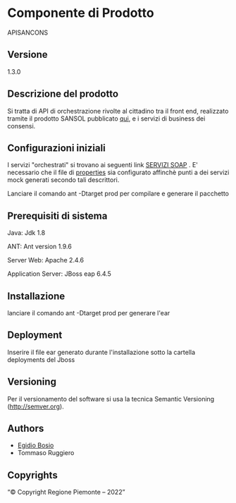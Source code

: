 # Componente di Prodotto

APISANCONS

## Versione

1.3.0

## Descrizione del prodotto

Si tratta di API di orchestrazione rivolte al cittadino tra il front end, realizzato tramite il prodotto SANSOL pubblicato [qui](<https://github.com/regione-piemonte/sansol>), e i servizi di business dei consensi.

## Configurazioni iniziali

I servizi "orchestrati" si trovano ai seguenti link [SERVIZI SOAP](docs/wsdl) . E' necessario che il file di [properties](buildfiles/prod.properties) sia configurato affinchè punti a dei servizi mock generati secondo tali descrittori.

Lanciare il comando ant -Dtarget prod per compilare e generare il pacchetto

## Prerequisiti di sistema

Java:
Jdk 1.8

ANT:
Ant version 1.9.6

Server Web:
Apache 2.4.6

Application Server:
JBoss eap 6.4.5


## Installazione

lanciare il comando ant -Dtarget prod  per generare l'ear

## Deployment

Inserire il file ear generato durante l'installazione sotto la cartella deployments del Jboss

## Versioning

Per il versionamento del software si usa la tecnica Semantic Versioning (http://semver.org).

## Authors

* [Egidio Bosio](https://github.com/egidio-bosio)
* Tommaso Ruggiero

## Copyrights

“© Copyright Regione Piemonte – 2022”